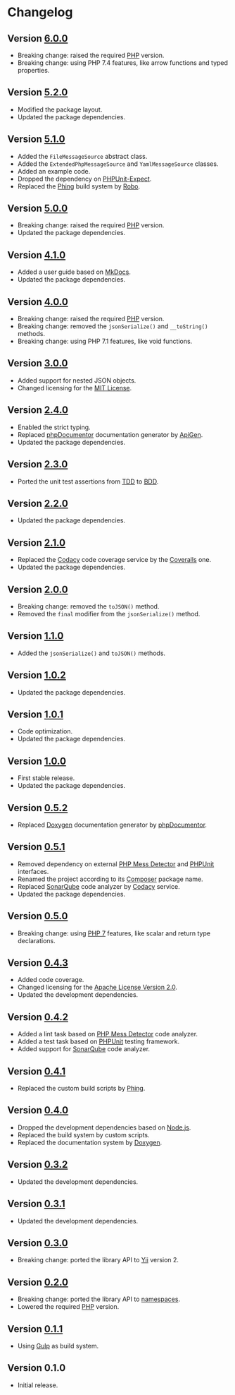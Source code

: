 # Changelog

## Version [6.0.0](https://github.com/cedx/yii2-json-messages/compare/v5.2.0...v6.0.0)
- Breaking change: raised the required [PHP](https://www.php.net) version.
- Breaking change: using PHP 7.4 features, like arrow functions and typed properties.

## Version [5.2.0](https://github.com/cedx/yii2-json-messages/compare/v5.1.0...v5.2.0)
- Modified the package layout.
- Updated the package dependencies.

## Version [5.1.0](https://github.com/cedx/yii2-json-messages/compare/v5.0.0...v5.1.0)
- Added the `FileMessageSource` abstract class.
- Added the `ExtendedPhpMessageSource` and `YamlMessageSource` classes.
- Added an example code.
- Dropped the dependency on [PHPUnit-Expect](https://dev.belin.io/phpunit-expect).
- Replaced the [Phing](https://www.phing.info) build system by [Robo](https://robo.li).

## Version [5.0.0](https://github.com/cedx/yii2-json-messages/compare/v4.1.0...v5.0.0)
- Breaking change: raised the required [PHP](https://www.php.net) version.
- Updated the package dependencies.

## Version [4.1.0](https://github.com/cedx/yii2-json-messages/compare/v4.0.0...v4.1.0)
- Added a user guide based on [MkDocs](http://www.mkdocs.org).
- Updated the package dependencies.

## Version [4.0.0](https://github.com/cedx/yii2-json-messages/compare/v3.0.0...v4.0.0)
- Breaking change: raised the required [PHP](https://www.php.net) version.
- Breaking change: removed the `jsonSerialize()` and `__toString()` methods.
- Breaking change: using PHP 7.1 features, like void functions.

## Version [3.0.0](https://github.com/cedx/yii2-json-messages/compare/v2.4.0...v3.0.0)
- Added support for nested JSON objects.
- Changed licensing for the [MIT License](https://opensource.org/licenses/MIT).

## Version [2.4.0](https://github.com/cedx/yii2-json-messages/compare/v2.3.0...v2.4.0)
- Enabled the strict typing.
- Replaced [phpDocumentor](https://www.phpdoc.org) documentation generator by [ApiGen](https://github.com/ApiGen/ApiGen).
- Updated the package dependencies.

## Version [2.3.0](https://github.com/cedx/yii2-json-messages/compare/v2.2.0...v2.3.0)
- Ported the unit test assertions from [TDD](https://en.wikipedia.org/wiki/Test-driven_development) to [BDD](https://en.wikipedia.org/wiki/Behavior-driven_development).

## Version [2.2.0](https://github.com/cedx/yii2-json-messages/compare/v2.1.0...v2.2.0)
- Updated the package dependencies.

## Version [2.1.0](https://github.com/cedx/yii2-json-messages/compare/v2.0.0...v2.1.0)
- Replaced the [Codacy](https://www.codacy.com) code coverage service by the [Coveralls](https://coveralls.io) one.
- Updated the package dependencies.

## Version [2.0.0](https://github.com/cedx/yii2-json-messages/compare/v1.1.0...v2.0.0)
- Breaking change: removed the `toJSON()` method.
- Removed the `final` modifier from the `jsonSerialize()` method.

## Version [1.1.0](https://github.com/cedx/yii2-json-messages/compare/v1.0.2...v1.1.0)
- Added the `jsonSerialize()` and `toJSON()` methods.

## Version [1.0.2](https://github.com/cedx/yii2-json-messages/compare/v1.0.1...v1.0.2)
- Updated the package dependencies.

## Version [1.0.1](https://github.com/cedx/yii2-json-messages/compare/v1.0.0...v1.0.1)
- Code optimization.
- Updated the package dependencies.

## Version [1.0.0](https://github.com/cedx/yii2-json-messages/compare/v0.5.2...v1.0.0)
- First stable release.
- Updated the package dependencies.

## Version [0.5.2](https://github.com/cedx/yii2-json-messages/compare/v0.5.1...v0.5.2)
- Replaced [Doxygen](http://www.doxygen.org) documentation generator by [phpDocumentor](https://www.phpdoc.org).

## Version [0.5.1](https://github.com/cedx/yii2-json-messages/compare/v0.5.0...v0.5.1)
- Removed dependency on external [PHP Mess Detector](https://phpmd.org) and [PHPUnit](https://phpunit.de) interfaces.
- Renamed the project according to its [Composer](https://getcomposer.org) package name.
- Replaced [SonarQube](http://www.sonarqube.org) code analyzer by [Codacy](https://www.codacy.com) service.
- Updated the package dependencies.

## Version [0.5.0](https://github.com/cedx/yii2-json-messages/compare/v0.4.3...v0.5.0)
- Breaking change: using [PHP 7](https://www.php.net/manual/en/migration70.new-features.php) features, like scalar and return type declarations.

## Version [0.4.3](https://github.com/cedx/yii2-json-messages/compare/v0.4.2...v0.4.3)
- Added code coverage.
- Changed licensing for the [Apache License Version 2.0](http://www.apache.org/licenses/LICENSE-2.0).
- Updated the development dependencies.

## Version [0.4.2](https://github.com/cedx/yii2-json-messages/compare/v0.4.1...v0.4.2)
- Added a lint task based on [PHP Mess Detector](http://phpmd.org) code analyzer.
- Added a test task based on [PHPUnit](https://phpunit.de) testing framework.
- Added support for [SonarQube](http://www.sonarqube.org) code analyzer.

## Version [0.4.1](https://github.com/cedx/yii2-json-messages/compare/v0.4.0...v0.4.1)
- Replaced the custom build scripts by [Phing](https://www.phing.info).

## Version [0.4.0](https://github.com/cedx/yii2-json-messages/compare/v0.3.2...v0.4.0)
- Dropped the development dependencies based on [Node.js](https://nodejs.org).
- Replaced the build system by custom scripts.
- Replaced the documentation system by [Doxygen](http://www.doxygen.org).

## Version [0.3.2](https://github.com/cedx/yii2-json-messages/compare/v0.3.1...v0.3.2)
- Updated the development dependencies.

## Version [0.3.1](https://github.com/cedx/yii2-json-messages/compare/v0.3.0...v0.3.1)
- Updated the development dependencies.

## Version [0.3.0](https://github.com/cedx/yii2-json-messages/compare/v0.2.0...v0.3.0)
- Breaking change: ported the library API to [Yii](https://www.yiiframework.com) version 2.

## Version [0.2.0](https://github.com/cedx/yii2-json-messages/compare/v0.1.1...v0.2.0)
- Breaking change: ported the library API to [namespaces](https://www.php.net/manual/en/language.namespaces.php).
- Lowered the required [PHP](https://www.php.net) version.

## Version [0.1.1](https://github.com/cedx/yii2-json-messages/compare/v0.1.0...v0.1.1)
- Using [Gulp](https://gulpjs.com) as build system.

## Version 0.1.0
- Initial release.
